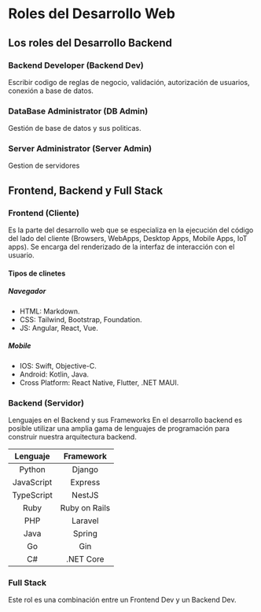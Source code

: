 # Roles del Desarrollo Web

## Los roles del Desarrollo Backend

### Backend Developer (Backend Dev)

Escribir codigo de reglas de negocio, validación, autorización de usuarios, conexión a base de datos.

### DataBase Administrator (DB Admin)

Gestión de base de datos y sus politicas.

### Server Administrator (Server Admin)

Gestion de servidores

## Frontend, Backend y Full Stack

### Frontend (Cliente)

Es la parte del desarrollo web que se especializa en la ejecución del código del lado del cliente (Browsers, WebApps, Desktop Apps, Mobile Apps, IoT apps). Se encarga del renderizado de la interfaz de interacción con el usuario.

#### Tipos de clinetes

##### Navegador

- HTML: Markdown.
- CSS: Tailwind, Bootstrap, Foundation.
- JS: Angular, React, Vue.

##### Mobile

- IOS: Swift, Objective-C.
- Android: Kotlin, Java.
- Cross Platform: React Native, Flutter, .NET MAUI.

### Backend (Servidor)

Lenguajes en el Backend y sus Frameworks
En el desarrollo backend es posible utilizar una amplia gama de lenguajes de programación para construir nuestra arquitectura backend.

Lenguaje | Framework
:---: | :---:
Python | Django
JavaScript | Express
TypeScript | NestJS
Ruby | Ruby on Rails
PHP | Laravel
Java | Spring
Go | Gin
C# | .NET Core

### Full Stack

Este rol es una combinación entre un Frontend Dev y un Backend Dev.
